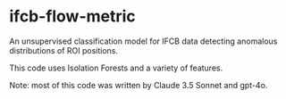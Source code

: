 # ifcb-flow-metric

An unsupervised classification model for IFCB data detecting anomalous distributions of ROI positions.

This code uses Isolation Forests and a variety of features.

Note: most of this code was written by Claude 3.5 Sonnet and gpt-4o.
